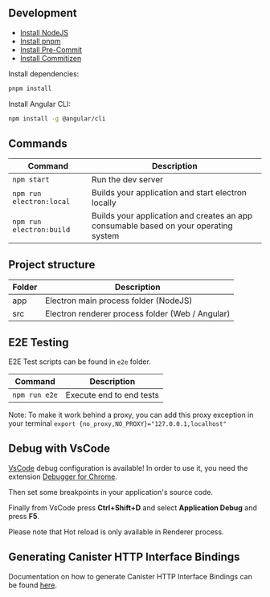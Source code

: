 ## Development

- [Install NodeJS](https://nodejs.org/)
- [Install pnpm](https://pnpm.io/installation)
- [Install Pre-Commit](https://pre-commit.com/)
- [Install Commitizen](https://commitizen-tools.github.io/commitizen/)

Install dependencies:

```bash
pnpm install
```

Install Angular CLI:

```bash
npm install -g @angular/cli
```

## Commands

| Command                  | Description                                                                          |
| ------------------------ | ------------------------------------------------------------------------------------ |
| `npm start`              | Run the dev server                                                                   |
| `npm run electron:local` | Builds your application and start electron locally                                   |
| `npm run electron:build` | Builds your application and creates an app consumable based on your operating system |

## Project structure

| Folder | Description                                      |
| ------ | ------------------------------------------------ |
| app    | Electron main process folder (NodeJS)            |
| src    | Electron renderer process folder (Web / Angular) |

## E2E Testing

E2E Test scripts can be found in `e2e` folder.

| Command       | Description              |
| ------------- | ------------------------ |
| `npm run e2e` | Execute end to end tests |

Note: To make it work behind a proxy, you can add this proxy exception in your terminal
`export {no_proxy,NO_PROXY}="127.0.0.1,localhost"`

## Debug with VsCode

[VsCode](https://code.visualstudio.com/) debug configuration is available! In order to use it, you need the extension [Debugger for Chrome](https://marketplace.visualstudio.com/items?itemName=msjsdiag.debugger-for-chrome).

Then set some breakpoints in your application's source code.

Finally from VsCode press **Ctrl+Shift+D** and select **Application Debug** and press **F5**.

Please note that Hot reload is only available in Renderer process.

## Generating Canister HTTP Interface Bindings

Documentation on how to generate Canister HTTP Interface Bindings can be found [here](./docs/CANISTER_HTTP_INTERFACE_BINDINGS.md).
